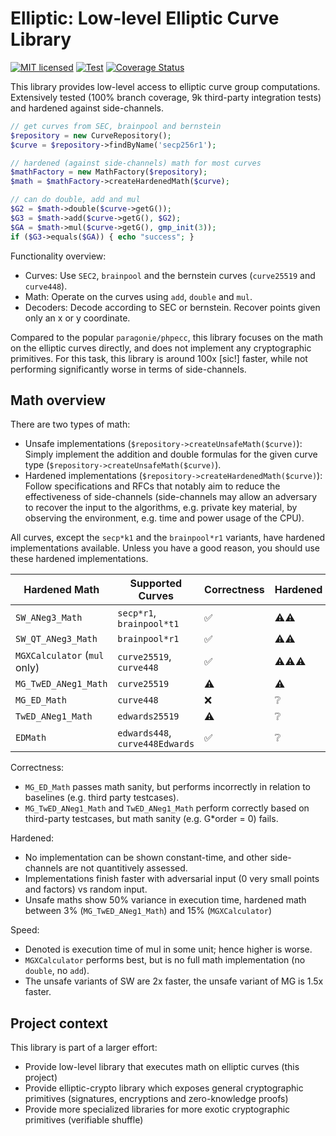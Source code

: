 # Elliptic: Low-level Elliptic Curve Library

[![MIT licensed](https://img.shields.io/badge/license-MIT-blue.svg)](./LICENSE)
[![Test](https://github.com/famoser/elliptic/actions/workflows/integration.yml/badge.svg)](https://github.com/famoser/elliptic/actions/workflows/integration.yml)
[![Coverage Status](https://coveralls.io/repos/github/famoser/elliptic/badge.svg?branch=main)](https://coveralls.io/github/famoser/elliptic)

This library provides low-level access to elliptic curve group computations.
Extensively tested (100% branch coverage, 9k third-party integration tests) and hardened against side-channels.

```php
// get curves from SEC, brainpool and bernstein
$repository = new CurveRepository();
$curve = $repository->findByName('secp256r1');

// hardened (against side-channels) math for most curves
$mathFactory = new MathFactory($repository);
$math = $mathFactory->createHardenedMath($curve);

// can do double, add and mul
$G2 = $math->double($curve->getG());
$G3 = $math->add($curve->getG(), $G2);
$GA = $math->mul($curve->getG(), gmp_init(3));
if ($G3->equals($GA)) { echo "success"; }
```

Functionality overview:
- Curves: Use `SEC2`, `brainpool` and the bernstein curves (`curve25519` and `curve448`).
- Math: Operate on the curves using `add`, `double` and `mul`.
- Decoders: Decode according to SEC or bernstein. Recover points given only an x or y coordinate.

Compared to the popular `paragonie/phpecc`, this library focuses on the math on the elliptic curves directly, and does not implement any cryptographic primitives. 
For this task, this library is around 100x [sic!] faster, while not performing significantly worse in terms of side-channels.

## Math overview

There are two types of math:
- Unsafe implementations (`$repository->createUnsafeMath($curve)`): Simply implement the addition and double formulas for the given curve type (`$repository->createUnsafeMath($curve)`).
- Hardened implementations (`$repository->createHardenedMath($curve)`): Follow specifications and RFCs that notably aim to reduce the effectiveness of side-channels (side-channels may allow an adversary to recover the input to the algorithms, e.g. private key material, by observing the environment, e.g. time and power usage of the CPU).

All curves, except the `secp*k1` and the `brainpool*r1` variants, have hardened implementations available. Unless you have a good reason, you should use these hardened implementations.

| Hardened Math                | Supported Curves                                       | Correctness         | Hardened                    | Speed |
|------------------------------|--------------------------------------------------------|---------------------|-----------------------------|-------|
| `SW_ANeg3_Math`              | `secp*r1`, `brainpool*t1`                              | :white_check_mark:  | :warning::warning:          | 4     |
| `SW_QT_ANeg3_Math`           | `brainpool*r1`                                         | :white_check_mark:  | :warning::warning:          | 4     |
| `MGXCalculator` (`mul` only) | `curve25519`, `curve448`                               | :white_check_mark:  | :warning::warning::warning: | 1     |
| `MG_TwED_ANeg1_Math`         | `curve25519`                                           | :warning:           | :warning:                   | 2.5   |
| `MG_ED_Math`                 | `curve448`                                             | :x:                 | :grey_question:             | 2     |
| `TwED_ANeg1_Math`            | `edwards25519`                                         | :warning:           | :grey_question:             | 2.5   |
| `EDMath`                     | `edwards448`, `curve448Edwards`                        | :white_check_mark:  | :grey_question:             | 2     |

Correctness:
- `MG_ED_Math` passes math sanity, but performs incorrectly in relation to baselines (e.g. third party testcases).
- `MG_TwED_ANeg1_Math` and `TwED_ANeg1_Math` perform correctly based on third-party testcases, but math sanity (e.g. G*order = 0) fails.

Hardened:
- No implementation can be shown constant-time, and other side-channels are not quantitively assessed.
- Implementations finish faster with adversarial input (0 very small points and factors) vs random input.
- Unsafe maths show 50% variance in execution time, hardened math between 3% (`MG_TwED_ANeg1_Math`) and 15% (`MGXCalculator`)

Speed:
- Denoted is execution time of mul in some unit; hence higher is worse.
- `MGXCalculator` performs best, but is no full math implementation (no `double`, no `add`).
- The unsafe variants of SW are 2x faster, the unsafe variant of MG is 1.5x faster.


## Project context

This library is part of a larger effort:
- Provide low-level library that executes math on elliptic curves (this project)
- Provide elliptic-crypto library which exposes general cryptographic primitives (signatures, encryptions and zero-knowledge proofs)
- Provide more specialized libraries for more exotic cryptographic primitives (verifiable shuffle)

